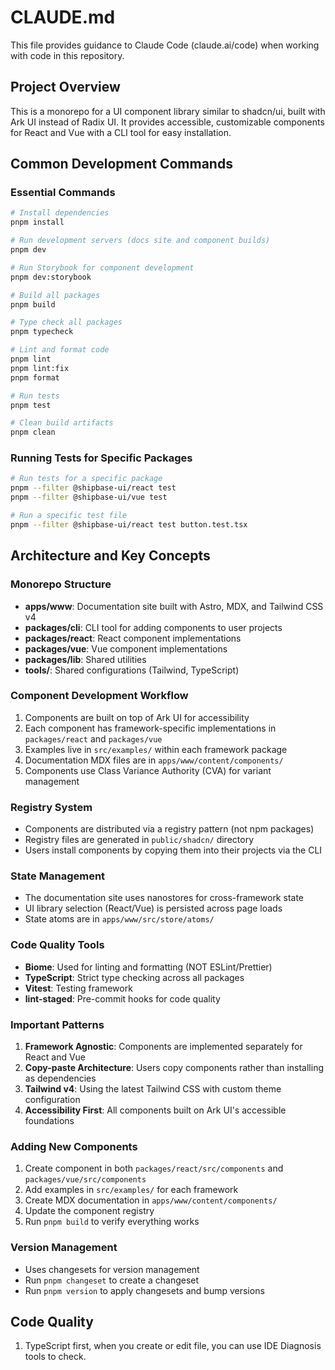 # CLAUDE.md

This file provides guidance to Claude Code (claude.ai/code) when working with code in this repository.

## Project Overview

This is a monorepo for a UI component library similar to shadcn/ui, built with Ark UI instead of Radix UI. It provides accessible, customizable components for React and Vue with a CLI tool for easy installation.

## Common Development Commands

### Essential Commands
```bash
# Install dependencies
pnpm install

# Run development servers (docs site and component builds)
pnpm dev

# Run Storybook for component development
pnpm dev:storybook

# Build all packages
pnpm build

# Type check all packages
pnpm typecheck

# Lint and format code
pnpm lint
pnpm lint:fix
pnpm format

# Run tests
pnpm test

# Clean build artifacts
pnpm clean
```

### Running Tests for Specific Packages
```bash
# Run tests for a specific package
pnpm --filter @shipbase-ui/react test
pnpm --filter @shipbase-ui/vue test

# Run a specific test file
pnpm --filter @shipbase-ui/react test button.test.tsx
```

## Architecture and Key Concepts

### Monorepo Structure
- **apps/www**: Documentation site built with Astro, MDX, and Tailwind CSS v4
- **packages/cli**: CLI tool for adding components to user projects
- **packages/react**: React component implementations
- **packages/vue**: Vue component implementations
- **packages/lib**: Shared utilities
- **tools/**: Shared configurations (Tailwind, TypeScript)

### Component Development Workflow
1. Components are built on top of Ark UI for accessibility
2. Each component has framework-specific implementations in `packages/react` and `packages/vue`
3. Examples live in `src/examples/` within each framework package
4. Documentation MDX files are in `apps/www/content/components/`
5. Components use Class Variance Authority (CVA) for variant management

### Registry System
- Components are distributed via a registry pattern (not npm packages)
- Registry files are generated in `public/shadcn/` directory
- Users install components by copying them into their projects via the CLI

### State Management
- The documentation site uses nanostores for cross-framework state
- UI library selection (React/Vue) is persisted across page loads
- State atoms are in `apps/www/src/store/atoms/`

### Code Quality Tools
- **Biome**: Used for linting and formatting (NOT ESLint/Prettier)
- **TypeScript**: Strict type checking across all packages
- **Vitest**: Testing framework
- **lint-staged**: Pre-commit hooks for code quality

### Important Patterns
1. **Framework Agnostic**: Components are implemented separately for React and Vue
2. **Copy-paste Architecture**: Users copy components rather than installing as dependencies
3. **Tailwind v4**: Using the latest Tailwind CSS with custom theme configuration
4. **Accessibility First**: All components built on Ark UI's accessible foundations

### Adding New Components
1. Create component in both `packages/react/src/components` and `packages/vue/src/components`
2. Add examples in `src/examples/` for each framework
3. Create MDX documentation in `apps/www/content/components/`
4. Update the component registry
5. Run `pnpm build` to verify everything works

### Version Management
- Uses changesets for version management
- Run `pnpm changeset` to create a changeset
- Run `pnpm version` to apply changesets and bump versions


## Code Quality

1. TypeScript first, when you create or edit file, you can use IDE Diagnosis tools to check.
